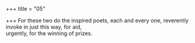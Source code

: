 +++
title = "05"

+++
For these two do the inspired poets, each and every one, reverently  invoke in just this way, for aid,  
urgently, for the winning of prizes.  